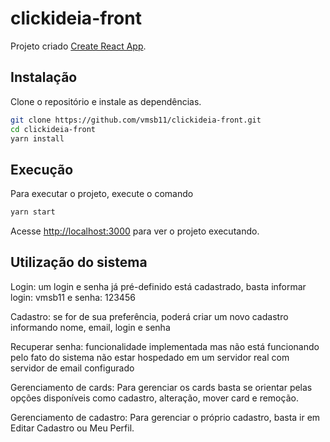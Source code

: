 # clickideia-front

Projeto criado [Create React App](https://github.com/facebook/create-react-app).

## Instalação

Clone o repositório e instale as dependências.

```bash
git clone https://github.com/vmsb11/clickideia-front.git
cd clickideia-front
yarn install
```

## Execução

Para executar o projeto, execute o comando

```bash
yarn start
```

Acesse [http://localhost:3000](http://localhost:3000) para ver o projeto executando.


## Utilização do sistema

Login: um login e senha já pré-definido está cadastrado, basta informar login: vmsb11 e senha: 123456

Cadastro: se for de sua preferência, poderá criar um novo cadastro informando nome, email, login e senha

Recuperar senha: funcionalidade implementada mas não está funcionando pelo fato do sistema não estar hospedado em um servidor real com servidor de email configurado

Gerenciamento de cards: Para gerenciar os cards basta se orientar pelas opções disponíveis como cadastro, alteração, mover card e remoção.

Gerenciamento de cadastro: Para gerenciar o próprio cadastro, basta ir em Editar Cadastro ou Meu Perfil.

